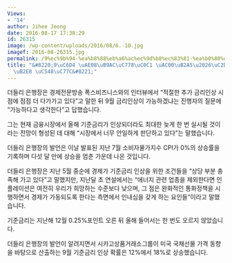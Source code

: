 ```yaml
---
Views:
- '14'
author: Jihee Jeong
date: 2016-08-17 17:38:29
id: 26315
image: /wp-content/uploads/2016/08/6.-10.jpg
imagef: 2016-08-26315.jpg
permalink: /9%ec%9b%94-%ea%b8%88%eb%a6%ac%ec%9d%b8%ec%83%81-%ea%b0%80%eb%8a%a5%ec%8b%9c%ec%9e%a5-%ed%8c%90%eb%8b%a8-%ec%95%88%ec%9d%bc/
title: "&#8220;9\uC6D4 \uAE08\uB9AC\uC778\uC0C1 \uAC00\uB2A5\u2026\uC2DC\uC7A5 \uD310\
  \uB2E8 \uC548\uC77C&#8221;"
---
```


더들리 은행장은 경제전문방송 폭스비즈니스와의 인터뷰에서 &#8220;적절한 추가 금리인상 시점에 점점 더 다가가고 있다&#8221;고 말한 뒤 9월 금리인상이 가능하겠냐는 진행자의 질문에 &#8220;가능하다고 생각한다&#8221;고 답했습니다.

그는 현재 금융시장에서 올해 기준금리가 인상되더라도 최대한 늦게 한 번 실시될 것이라는 전망이 형성된 데 대해 &#8220;시장에서 너무 안일하게 판단하고 있다&#8221;는 말했습니다.

더들리 은행장의 발언은 이날 발표된 지난 7월 소비자물가지수 CPI가 0%의 상승률을 기록하며 다섯 달 만에 상승을 멈춘 가운데 나온 것입니다.

더들리 은행장은 지난 5월 중순에 경제가 기준금리 인상을 위한 조건들을 &#8220;상당 부분 충족해 가고 있다&#8221;고 말했지만, 지난달 초 연설에서는 &#8220;에너지 관련 업종을 제외한다면 인플레이션은 여전히 우리가 희망하는 수준보다 낮으며, 그 점은 완화적인 통화정책을 시행하면서 경제가 가동되도록 한다는 측면에서 인내심을 갖게 하는 요인들&#8221;이라고 말했습니다.

기준금리는 지난해 12월 0.25%포인트 오른 뒤 올해 들어서는 한 번도 오르지 않았습니다.

더들리 은행장의 발언이 알려지면서 시카고상품거래소그룹이 미국 국채선물 가격 동향을 바탕으로 산출하는 9월 기준금리 인상 확률은 12%에서 18%로 상승했습니다.

&nbsp;